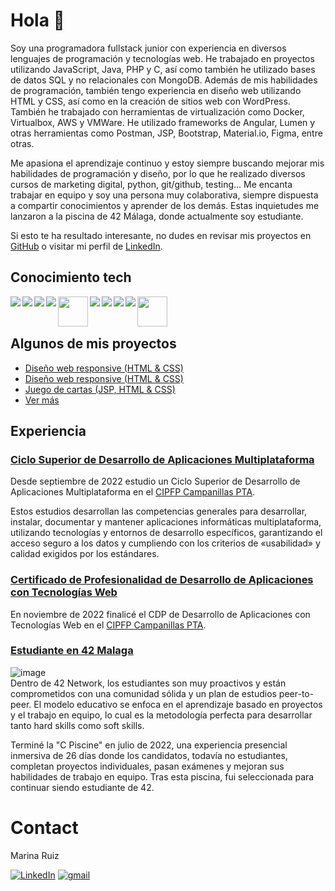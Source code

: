 # Hola 👋

Soy una programadora fullstack junior con experiencia en diversos lenguajes de programación y tecnologías web. He trabajado en proyectos utilizando JavaScript, Java, PHP y C, así como también he utilizado bases de datos SQL y no relacionales con MongoDB. Además de mis habilidades de programación, también tengo experiencia en diseño web utilizando HTML y CSS, así como en la creación de sitios web con WordPress. También he trabajado con herramientas de virtualización como Docker, Virtualbox, AWS y VMWare. He utilizado frameworks de Angular, Lumen y otras herramientas como Postman, JSP, Bootstrap, Material.io, Figma, entre otras. 

Me apasiona el aprendizaje continuo y estoy siempre buscando mejorar mis habilidades de programación y diseño, por lo que he realizado diversos cursos de marketing digital, python, git/github, testing... Me encanta trabajar en equipo y soy una persona muy colaborativa, siempre dispuesta a compartir conocimientos y aprender de los demás. Estas inquietudes me lanzaron a la piscina de 42 Málaga, donde actualmente soy estudiante.

Si esto te ha resultado interesante, no dudes en revisar mis proyectos en [GitHub](https://github.com/marruiart?tab=repositories) o visitar mi perfil de [LinkedIn](https://linkedin.com/in/marruiart). 

## Conocimiento tech

<img src="https://github.com/abranhe/programming-languages-logos/blob/master/src/html/html_48x48.png" align="left"/>
<img src="https://github.com/abranhe/programming-languages-logos/blob/master/src/css/css_48x48.png" align="left"/>
<img src="https://github.com/abranhe/programming-languages-logos/blob/master/src/javascript/javascript_48x48.png" align="left"/>
<img src="https://github.com/abranhe/programming-languages-logos/blob/master/src/typescript/typescript_48x48.png" align="left"/>
<img src="https://user-images.githubusercontent.com/88201067/189842194-7873c5c0-6f76-4bf8-9051-134f83bf017e.png" height="48" align="left"/>
<img src="https://github.com/abranhe/programming-languages-logos/blob/master/src/c/c_48x48.png" align="left"/>
<img src="https://github.com/abranhe/programming-languages-logos/blob/master/src/java/java_48x48.png" align="left"/>
<img src="https://github.com/abranhe/programming-languages-logos/blob/master/src/php/php_48x48.png" align="left"/>
<img src="https://github.com/abranhe/programming-languages-logos/blob/master/src/python/python_48x48.png" align="left"/>
<img src="https://img.shields.io/badge/Angular-DD0031?style=for-the-badge&logo=angular&logoColor=white" height="48" align="left"/>

<br>
<br>

## Algunos de mis proyectos

* [Diseño web responsive (HTML & CSS)](https://marruiart.github.io/ilea-web)
* [Diseño web responsive (HTML & CSS)](https://marruiart.github.io/sinf_scanner)
* [Juego de cartas (JSP, HTML & CSS)](https://github.com/marruiart/juego_cartas)
* [Ver más](https://github.com/marruiart?tab=repositories)

## Experiencia

### [Ciclo Superior de Desarrollo de Aplicaciones Multiplataforma](https://www.todofp.es/dam/jcr:7655e32d-08a3-47a7-a479-ddb6f032c63e/n-tsdesarrolloaplicacionesmultiplataformaen-pdf.pdf)
Desde septiembre de 2022 estudio un Ciclo Superior de Desarrollo de Aplicaciones Multiplataforma en el [CIPFP Campanillas PTA](https://fp.iescampanillas.com/). 

Estos estudios desarrollan las competencias generales para desarrollar, instalar, documentar y mantener aplicaciones informáticas multiplataforma, utilizando tecnologías y entornos de desarrollo específicos, garantizando el acceso seguro a los datos y cumpliendo con los criterios de «usabilidad» y calidad exigidos por los estándares.

### [Certificado de Profesionalidad de Desarrollo de Aplicaciones con Tecnologías Web](https://www.todofp.es/dam/todofp/certificados-profesionalidad/europass/n3-ifcd0210-es-pub.pdf)
En noviembre de 2022 finalicé el CDP de Desarrollo de Aplicaciones con Tecnologías Web en el [CIPFP Campanillas PTA](https://fp.iescampanillas.com/).

### [Estudiante en 42 Malaga](https://www.42malaga.com/)
![image](https://user-images.githubusercontent.com/88201067/189473952-bf70137c-0788-4d8a-b96e-ba62ad6d92c3.png) <br>
Dentro de 42 Network, los estudiantes son muy proactivos y están comprometidos con una comunidad sólida y un plan de estudios peer-to-peer. El modelo educativo se enfoca en el aprendizaje basado en proyectos y el trabajo en equipo, lo cual es la metodología perfecta para desarrollar tanto hard skills como soft skills.

Terminé la "C Piscine" en julio de 2022, una experiencia presencial inmersiva de 26 días donde los candidatos, todavía no estudiantes, completan proyectos individuales, pasan exámenes y mejoran sus habilidades de trabajo en equipo. Tras esta piscina, fui seleccionada para continuar siendo estudiante de 42.

# Contact

<p> Marina Ruiz </p>

[![LinkedIn][linkedin-shield]](https://linkedin.com/in/marruiart)
[![gmail][gmail-shield]](mailto:marruiart@gmail.com)

[linkedin-shield]: https://img.shields.io/badge/-LinkedIn-black.svg?style=for-the-badge&logo=linkedin&colorB=555
[gmail-shield]: https://img.shields.io/badge/Gmail-D14836?style=for-the-badge&logo=gmail&logoColor=white
